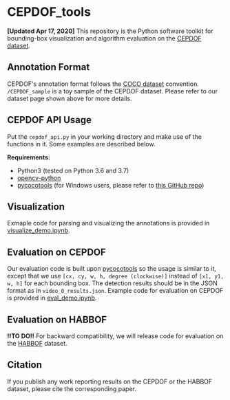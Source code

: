 # CEPDOF_tools
**[Updated Apr 17, 2020]** This repository is the Python software toolkit for bounding-box visualization and algorithm evaluation on the [CEPDOF dataset](http://vip.bu.edu/cepdof/).

## Annotation Format
CEPDOF's annotation format follows the [COCO dataset](http://cocodataset.org/#home) convention. `/CEPDOF_sample` is a toy sample of the CEPDOF dataset. Please refer to our dataset page shown above for more details.

## CEPDOF API Usage
Put the `cepdof_api.py` in your working directory and make use of the functions in it. Some examples are described below.

**Requirements:**
- Python3 (tested on Python 3.6 and 3.7)
- [opencv-python](https://pypi.org/project/opencv-python/)
- [pycocotools](https://github.com/cocodataset/cocoapi) (for Windows users, please refer to [this GitHub repo](https://github.com/maycuatroi/pycocotools-window))

## Visualization
Exmaple code for parsing and visualizing the annotations is provided in [visualize_demo.ipynb](https://github.com/duanzhiihao/CEPDOF_tools/blob/master/visualize_demo.ipynb).

## Evaluation on CEPDOF
Our evaluation code is built upon [pycocotools](https://github.com/cocodataset/cocoapi) so the usage is similar to it, except that we use `[cx, cy, w, h, degree (clockwise)]` instead of `[x1, y1, w, h]` for each bounding box. The detection results should be in the JSON format as in `video_0_results.json`. Example code for evaluation on CEPDOF is provided in [eval_demo.ipynb](https://github.com/duanzhiihao/CEPDOF_tools/blob/master/eval_demo.ipynb). 

## Evaluation on HABBOF
**!!TO DO!!** For backward compatibility, we will release code for evaluation on the [HABBOF](https://vip.bu.edu/habbof/) dataset.

## Citation
If you publish any work reporting results on the CEPDOF or the HABBOF dataset, please cite the corresponding paper.
